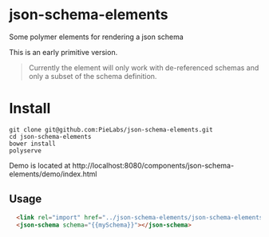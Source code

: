 # json-schema-elements

Some polymer elements for rendering a json schema

This is an early primitive version.

> Currently the element will only work with de-referenced schemas and only a subset of the schema definition.


# Install

```
git clone git@github.com:PieLabs/json-schema-elements.git
cd json-schema-elements
bower install
polyserve
```

Demo is located at http://localhost:8080/components/json-schema-elements/demo/index.html

## Usage

```html
  <link rel="import" href="../json-schema-elements/json-schema-elements.html"/>
  <json-schema schema="{{mySchema}}"></json-schema>
```
